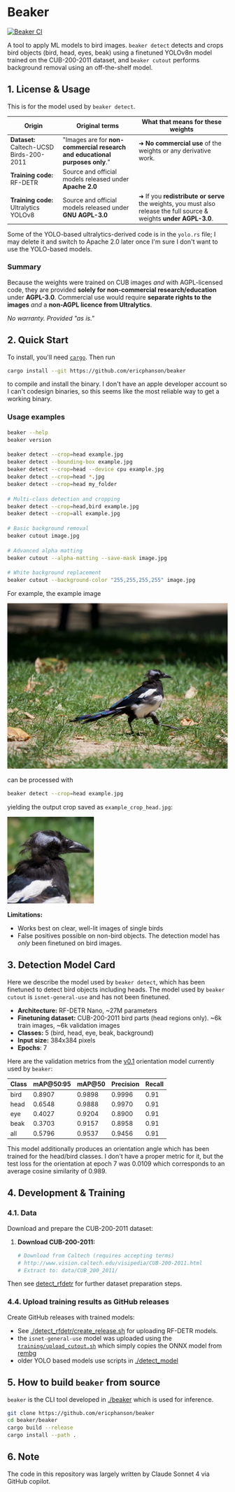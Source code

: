 # Beaker

[![Beaker CI](https://github.com/ericphanson/beaker/actions/workflows/beaker-ci.yml/badge.svg?branch=main)](https://github.com/ericphanson/beaker/actions/workflows/beaker-ci.yml)

A tool to apply ML models to bird images. `beaker detect` detects and crops bird objects (bird, head, eyes, beak) using a finetuned YOLOv8n model trained on the CUB-200-2011 dataset, and `beaker cutout` performs background removal using an off-the-shelf model.

## 1. License & Usage

This is for the model used by `beaker detect`.

| Origin | Original terms | What that means for these weights |
|--------|----------------|-----------------------------------|
| **Dataset:** Caltech-UCSD Birds-200-2011 | "Images are for **non-commercial research and educational purposes only**." | ➜ **No commercial use** of the weights or any derivative work. |
| **Training code:** RF-DETR | Source and official models released under **Apache 2.0** |  |
| **Training code:** Ultralytics YOLOv8 | Source and official models released under **GNU AGPL-3.0** | ➜ If you **redistribute or serve** the weights, you must also release the full source & weights **under AGPL-3.0**. |

Some of the YOLO-based ultralytics-derived code is in the `yolo.rs` file; I may delete it and switch to Apache 2.0 later once I'm sure I don't want to use the YOLO-based models.

### Summary
Because the weights were trained on CUB images *and* with AGPL-licensed code, they are provided **solely for non-commercial research/education** under **AGPL-3.0**.
Commercial use would require **separate rights to the images** *and* a **non-AGPL licence from Ultralytics**.

*No warranty. Provided "as is."*

## 2. Quick Start

To install, you'll need [`cargo`](https://doc.rust-lang.org/cargo/getting-started/installation.html). Then run
```bash
cargo install --git https://github.com/ericphanson/beaker
```

to compile and install the binary. I don't have an apple developer account so I can't codesign binaries, so this seems like the most reliable way to get a working binary.

### Usage examples

```bash
beaker --help
beaker version

beaker detect --crop=head example.jpg
beaker detect --bounding-box example.jpg
beaker detect --crop=head --device cpu example.jpg
beaker detect --crop=head *.jpg
beaker detect --crop=head my_folder

# Multi-class detection and cropping
beaker detect --crop=head,bird example.jpg
beaker detect --crop=all example.jpg

# Basic background removal
beaker cutout image.jpg

# Advanced alpha matting
beaker cutout --alpha-matting --save-mask image.jpg

# White background replacement
beaker cutout --background-color "255,255,255,255" image.jpg
```

For example, the example image

![](./example.jpg)

can be processed with

```sh
beaker detect --crop=head example.jpg
```

yielding the output crop saved as `example_crop_head.jpg`:

![](./example_crop_head.jpg)

**Limitations:**
- Works best on clear, well-lit images of single birds
- False positives possible on non-bird objects. The detection model has _only_ been finetuned on bird images.

## 3. Detection Model Card

Here we describe the model used by `beaker detect`, which has been finetuned to detect bird objects including heads. The model used by `beaker cutout` is `isnet-general-use` and has not been finetuned.

- **Architecture:** RF-DETR Nano, ~27M parameters
- **Finetuning dataset:** CUB-200-2011 bird parts (head regions only). ~6k train images, ~6k validation images
- **Classes:** 5 (bird, head, eye, beak, background)
- **Input size:** 384x384 pixels
- **Epochs**: 7

Here are the validation metrics from the [v0.1](https://github.com/ericphanson/beaker/releases/tag/bird-orientation-detector-v0.1.0) orientation model currently used by `beaker`:

| Class | mAP@50:95 | mAP@50 | Precision | Recall |
|-------|-----------|--------|-----------|--------|
| bird  | 0.8907    | 0.9898 | 0.9996    | 0.91   |
| head  | 0.6548    | 0.9888 | 0.9970    | 0.91   |
| eye   | 0.4027    | 0.9204 | 0.8900    | 0.91   |
| beak  | 0.3703    | 0.9157 | 0.8958    | 0.91   |
| all   | 0.5796    | 0.9537 | 0.9456    | 0.91   |

This model additionally produces an orientation angle which has been trained for the head/bird classes. I don't have a proper metric for it, but the test loss for the orientation at epoch 7 was 0.0109 which corresponds to an average cosine similarity of 0.989.

## 4. Development & Training

### 4.1. Data

Download and prepare the CUB-200-2011 dataset:

1. **Download CUB-200-2011:**
   ```bash
   # Download from Caltech (requires accepting terms)
   # http://www.vision.caltech.edu/visipedia/CUB-200-2011.html
   # Extract to: data/CUB_200_2011/
   ```

Then see [detect_rfdetr](./detect_rfdetr/) for further dataset preparation steps.

### 4.4. Upload training results as GitHub releases

Create GitHub releases with trained models:

- See [./detect_rfdetr/create_release.sh](./detect_rfdetr/create_release.sh) for uploading RF-DETR models.
- the `isnet-general-use` model was uploaded using the [`training/upload_cutout.sh`](./training/upload_cutout.sh) which simply copies the ONNX model from [rembg](https://github.com/danielgatis/rembg)
- older YOLO based models use scripts in [./detect_model](./detect_model/)

## 5. How to build `beaker` from source

`beaker` is the CLI tool developed in [./beaker](./beaker/) which is used for inference.

```bash
git clone https://github.com/ericphanson/beaker
cd beaker/beaker
cargo build --release
cargo install --path .
```

## 6. Note

The code in this repository was largely written by Claude Sonnet 4 via GitHub copilot.
